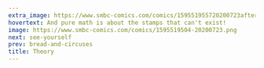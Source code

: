 ```yaml
---
extra_image: https://www.smbc-comics.com/comics/159551955720200723after.png
hovertext: And pure math is about the stamps that can't exist!
image: https://www.smbc-comics.com/comics/1595519504-20200723.png
next: see-yourself
prev: bread-and-circuses
title: Theory
---
```

